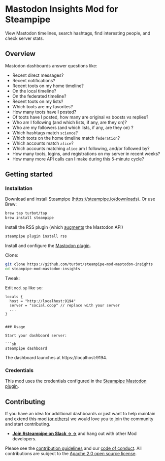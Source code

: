 # Mastodon Insights Mod for Steampipe

View Mastodon timelines, search hashtags, find interesting people, and check server stats.

## Overview

Mastodon dashboards answer questions like:

- Recent direct messages?
- Recent notifications?
- Recent toots on my home timeline?
- On the local timeline?
- On the federated timeline?
- Recent toots on my lists?
- Which toots are my favorites?
- How many toots have I posted? 
- Of toots have I posted, how many are original vs boosts vs replies?
- Who am I following (and which lists, if any, are they on)?
- Who are my followers (and which lists, if any, are they on) ?
- Which hashtags match `science`?
- Which toots on the home timeline match `federation`?
- Which accounts match `alice`?
- Which accounts matching `alice` am I following, and/or followed by?
- How many toots, logins, and registrations on my server in recent weeks?
- How many more API calls can I make during this 5-minute cycle?

## Getting started

### Installation

Download and install Steampipe (https://steampipe.io/downloads). Or use Brew:

```sh
brew tap turbot/tap
brew install steampipe
```

Install the RSS plugin (which [augments](https://blog.jonudell.net/2022/12/06/mastodon-steampipe-and-rss/) the Mastodon API)

```sh
steampipe plugin install rss
```

Install and configure the [Mastodon plugin](https://github.com/turbot/steampipe-plugin-mastodon).

Clone:

```sh
git clone https://github.com/turbot/steampipe-mod-mastodon-insights
cd steampipe-mod-mastodon-insights
```

Tweak:

Edit `mod.sp` like so:

```
locals {
  host = "http://localhost:9194"
  server = "social.coop" // replace with your server
  ...
}


### Usage

Start your dashboard server:

```sh
steampipe dashboard
```

The dashboard launches at https://localhost:9194. 

### Credentials

This mod uses the credentials configured in the [Steampipe Mastodon  plugin](https://github.com/turbot/steampipe-plugin-mastodon).

## Contributing

If you have an idea for additional dashboards or just want to help maintain and extend this mod ([or others](https://github.com/topics/steampipe-mod)) we would love you to join the community and start contributing.

- **[Join #steampipe on Slack → →](https://turbot.com/community/join)** and hang out with other Mod developers.

Please see the [contribution guidelines](https://github.com/turbot/steampipe/blob/main/CONTRIBUTING.md) and our [code of conduct](https://github.com/turbot/steampipe/blob/main/CODE_OF_CONDUCT.md). All contributions are subject to the [Apache 2.0 open source license](https://github.com/turbot/steampipe-mod-digitalocean-insights/blob/main/LICENSE).

